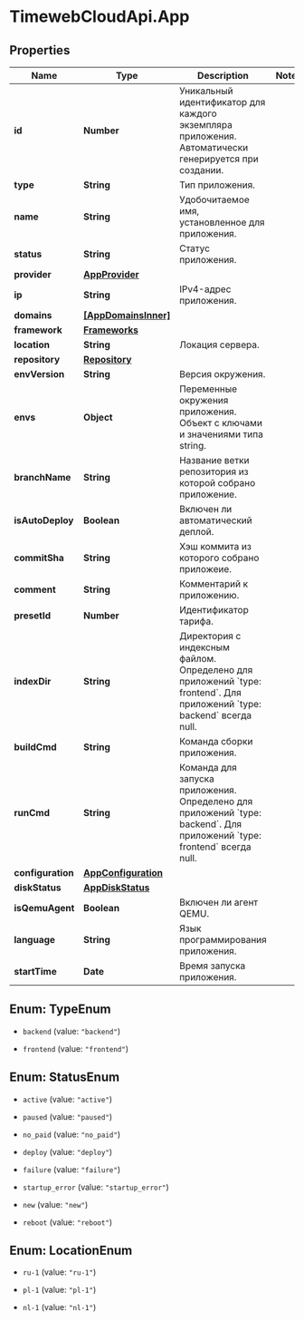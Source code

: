 # TimewebCloudApi.App

## Properties

Name | Type | Description | Notes
------------ | ------------- | ------------- | -------------
**id** | **Number** | Уникальный идентификатор для каждого экземпляра приложения. Автоматически генерируется при создании. | 
**type** | **String** | Тип приложения. | 
**name** | **String** | Удобочитаемое имя, установленное для приложения. | 
**status** | **String** | Статус приложения. | 
**provider** | [**AppProvider**](AppProvider.md) |  | 
**ip** | **String** | IPv4-адрес приложения. | 
**domains** | [**[AppDomainsInner]**](AppDomainsInner.md) |  | 
**framework** | [**Frameworks**](Frameworks.md) |  | 
**location** | **String** | Локация сервера. | 
**repository** | [**Repository**](Repository.md) |  | 
**envVersion** | **String** | Версия окружения. | 
**envs** | **Object** | Переменные окружения приложения. Объект с ключами и значениями типа string. | 
**branchName** | **String** | Название ветки репозитория из которой собрано приложение. | 
**isAutoDeploy** | **Boolean** | Включен ли автоматический деплой. | 
**commitSha** | **String** | Хэш коммита из которого собрано приложеие. | 
**comment** | **String** | Комментарий к приложению. | 
**presetId** | **Number** | Идентификатор тарифа. | 
**indexDir** | **String** | Директория с индексным файлом. Определено для приложений &#x60;type: frontend&#x60;. Для приложений &#x60;type: backend&#x60; всегда null. | 
**buildCmd** | **String** | Команда сборки приложения. | 
**runCmd** | **String** | Команда для запуска приложения. Определено для приложений &#x60;type: backend&#x60;. Для приложений &#x60;type: frontend&#x60; всегда null. | 
**configuration** | [**AppConfiguration**](AppConfiguration.md) |  | 
**diskStatus** | [**AppDiskStatus**](AppDiskStatus.md) |  | 
**isQemuAgent** | **Boolean** | Включен ли агент QEMU. | 
**language** | **String** | Язык программирования приложения. | 
**startTime** | **Date** | Время запуска приложения. | 



## Enum: TypeEnum


* `backend` (value: `"backend"`)

* `frontend` (value: `"frontend"`)





## Enum: StatusEnum


* `active` (value: `"active"`)

* `paused` (value: `"paused"`)

* `no_paid` (value: `"no_paid"`)

* `deploy` (value: `"deploy"`)

* `failure` (value: `"failure"`)

* `startup_error` (value: `"startup_error"`)

* `new` (value: `"new"`)

* `reboot` (value: `"reboot"`)





## Enum: LocationEnum


* `ru-1` (value: `"ru-1"`)

* `pl-1` (value: `"pl-1"`)

* `nl-1` (value: `"nl-1"`)




